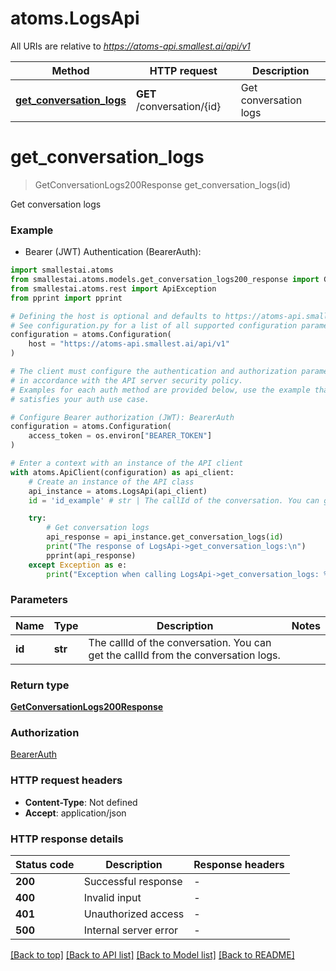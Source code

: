 # atoms.LogsApi

All URIs are relative to *https://atoms-api.smallest.ai/api/v1*

Method | HTTP request | Description
------------- | ------------- | -------------
[**get_conversation_logs**](LogsApi.md#get_conversation_logs) | **GET** /conversation/{id} | Get conversation logs


# **get_conversation_logs**
> GetConversationLogs200Response get_conversation_logs(id)

Get conversation logs

### Example

* Bearer (JWT) Authentication (BearerAuth):

```python
import smallestai.atoms
from smallestai.atoms.models.get_conversation_logs200_response import GetConversationLogs200Response
from smallestai.atoms.rest import ApiException
from pprint import pprint

# Defining the host is optional and defaults to https://atoms-api.smallest.ai/api/v1
# See configuration.py for a list of all supported configuration parameters.
configuration = atoms.Configuration(
    host = "https://atoms-api.smallest.ai/api/v1"
)

# The client must configure the authentication and authorization parameters
# in accordance with the API server security policy.
# Examples for each auth method are provided below, use the example that
# satisfies your auth use case.

# Configure Bearer authorization (JWT): BearerAuth
configuration = atoms.Configuration(
    access_token = os.environ["BEARER_TOKEN"]
)

# Enter a context with an instance of the API client
with atoms.ApiClient(configuration) as api_client:
    # Create an instance of the API class
    api_instance = atoms.LogsApi(api_client)
    id = 'id_example' # str | The callId of the conversation. You can get the callId from the conversation logs.

    try:
        # Get conversation logs
        api_response = api_instance.get_conversation_logs(id)
        print("The response of LogsApi->get_conversation_logs:\n")
        pprint(api_response)
    except Exception as e:
        print("Exception when calling LogsApi->get_conversation_logs: %s\n" % e)
```



### Parameters


Name | Type | Description  | Notes
------------- | ------------- | ------------- | -------------
 **id** | **str**| The callId of the conversation. You can get the callId from the conversation logs. | 

### Return type

[**GetConversationLogs200Response**](GetConversationLogs200Response.md)

### Authorization

[BearerAuth](../README.md#BearerAuth)

### HTTP request headers

 - **Content-Type**: Not defined
 - **Accept**: application/json

### HTTP response details

| Status code | Description | Response headers |
|-------------|-------------|------------------|
**200** | Successful response |  -  |
**400** | Invalid input |  -  |
**401** | Unauthorized access |  -  |
**500** | Internal server error |  -  |

[[Back to top]](#) [[Back to API list]](../README.md#documentation-for-api-endpoints) [[Back to Model list]](../README.md#documentation-for-models) [[Back to README]](../README.md)

